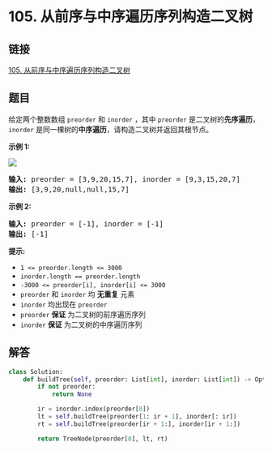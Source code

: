 # 105. 从前序与中序遍历序列构造二叉树

## 链接

[105. 从前序与中序遍历序列构造二叉树](https://leetcode.cn/problems/construct-binary-tree-from-preorder-and-inorder-traversal/)

## 题目

给定两个整数数组 `preorder` 和 `inorder` ，其中 `preorder` 是二叉树的**先序遍历**， `inorder` 是同一棵树的**中序遍历**，请构造二叉树并返回其根节点。

**示例 1:**

![](https://assets.leetcode.com/uploads/2021/02/19/tree.jpg)

<pre><strong>输入</strong><strong>:</strong> preorder = [3,9,20,15,7], inorder = [9,3,15,20,7]
<strong>输出:</strong> [3,9,20,null,null,15,7]
</pre>

**示例 2:**

<pre><strong>输入:</strong> preorder = [-1], inorder = [-1]
<strong>输出:</strong> [-1]
</pre>

**提示:**

* `1 <= preorder.length <= 3000`
* `inorder.length == preorder.length`
* `-3000 <= preorder[i], inorder[i] <= 3000`
* `preorder` 和 `inorder` 均 **无重复** 元素
* `inorder` 均出现在 `preorder`
* `preorder` **保证** 为二叉树的前序遍历序列
* `inorder` **保证** 为二叉树的中序遍历序列

## 解答

```python
class Solution:
    def buildTree(self, preorder: List[int], inorder: List[int]) -> Optional[TreeNode]:
        if not preorder:
            return None

        ir = inorder.index(preorder[0])
        lt = self.buildTree(preorder[1: ir + 1], inorder[: ir])
        rt = self.buildTree(preorder[ir + 1:], inorder[ir + 1:])

        return TreeNode(preorder[0], lt, rt)
```
